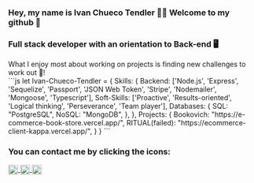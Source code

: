 ### Hey, my name is Ivan Chueco Tendler 👨‍💻 Welcome to my github 👋

<h3>Full stack developer with an orientation to Back-end 🖥</h3>
What I enjoy most about working on projects is finding new challenges to work out 🧠! 
</br>
```js
let Ivan-Chueco-Tendler = {
  Skills: {
    Backend: ['Node.js', 'Express', 'Sequelize', 'Passport', 'JSON Web Token', 'Stripe', 'Nodemailer', 'Mongoose', 'Typescript'],
    Soft-Skills: ['Proactive', 'Results-oriented', 'Logical thinking', 'Perseverance', 'Team player'],
    Databases: {
      SQL: "PostgreSQL",
      NoSQL: "MongoDB",
    },
  },
  Projects: {
      Bookovich: "https://e-commerce-book-store.vercel.app/",
      RITUAL(failed): "https://ecommerce-client-kappa.vercel.app/", 
  }
}
```



<h3> You can contact me by clicking the icons:</h3>
<p>
    <a href="https://www.linkedin.com/in/ivan-chueco-tendler-dev/">
      <img align="center" src="https://cdn.jsdelivr.net/npm/simple-icons@3.0.1/icons/linkedin.svg" height="20" width="20" />
    </a>
    <a href="https://github.com/Ivan-Chueco-Tendler">
      <img align="center" src="https://cdn.jsdelivr.net/npm/simple-icons@3.0.1/icons/github.svg" height="20" width="20" />
    </a>
    <a href="mailto:ivan.chueco.t@gmail.com?subject=We are interested in your skills!">
      <img align="center" src="https://cdn.jsdelivr.net/npm/simple-icons@3.0.1/icons/gmail.svg" height="20" width="20" />
    </a>
<p/>
